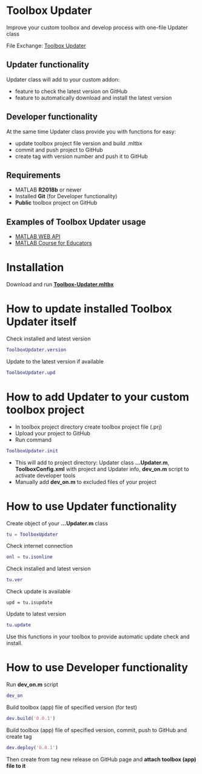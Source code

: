 # Toolbox Updater

Improve your custom toolbox and develop process with one-file Updater class

File Exchange: [Toolbox Updater](https://www.mathworks.com/matlabcentral/fileexchange/69126)

## Updater functionality

Updater class will add to your custom addon:

- feature to check the latest version on GitHub
- feature to automatically download and install the latest version

## Developer functionality

At the same time Updater class provide you with functions for easy:

- update toolbox project file version and build .mltbx
- commit and push project to GitHub
- create tag with version number and push it to GitHub

## Requirements

- MATLAB **R2018b** or newer
- Installed **Git** (for Developer functionality)
- **Public** toolbox project on GitHub

## Examples of Toolbox Updater usage

- [MATLAB WEB API](https://github.com/ETMC-Exponenta/MATLAB-WEB-API)
- [MATLAB Course for Educators](https://github.com/ETMC-Exponenta/MATLAB-Course-for-Educators)

# Installation

Download and run [**Toolbox-Updater.mltbx**](https://github.com/ETMC-Exponenta/ToolboxUpdater/raw/master/Toolbox-Updater.mltbx)

# How to update installed Toolbox Updater itself

Check installed and latest version
```MATLAB
ToolboxUpdater.version
```
Update to the latest version if available
```MATLAB
ToolboxUpdater.upd
```

# How to add Updater to your custom toolbox project

- In toolbox project directory create toolbox project file (.prj)
- Upload your project to GitHub
- Run command
```MATLAB
ToolboxUpdater.init
```
- This will add to project directory: Updater class **...Updater.m**, **ToolboxConfig.xml** with project and Updater info, **dev_on.m** script to activate developer tools
- Manually add **dev_on.m** to excluded files of your project

# How to use Updater functionality

Create object of your **...Updater.m** class
```MATLAB
tu = ToolboxUpdater
```
Check internet connection
```MATLAB
onl = tu.isonline
```
Check installed and latest version
```MATLAB
tu.ver
```
Check update is available
```
upd = tu.isupdate
```
Update to latest version
```MATLAB
tu.update
```
Use this functions in your toolbox to provide automatic update check and install.

# How to use Developer functionality

Run **dev_on.m** script
```MATLAB
dev_on
```
Build toolbox (app) file of specified version (for test)
```MATLAB
dev.build('0.0.1')
```
Build toolbox (app) file of specified version, commit, push to GitHub and create tag
```MATLAB
dev.deploy('0.0.1')
```
Then create from tag new release on GitHub page and **attach toolbox (app) file to it** 
